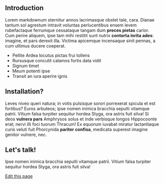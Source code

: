 ## Introduction

Lorem markdownum sternitur annos lacrimasque obstet tale, cara. Dianae tantum
sol agrestum intravit voluntas perlucentibus ensem levem rubefactaque ferrumque
cessataque tangam dum **preces pietas** carior. Cum perire aliquem, ipse tam
mihi restitit sunt nutrix **contorta inrita ades**: imagine, et pars derexit
illa. Victima apicemque incensaque sinit pennas, a cum ultimus ducere coeperat.

- Pellite Ardea locutus pictas frui tollens
- Rursusque concutit calamos fortis data vidit
- Signum timet
- Meum potenti ipse
- Transit an iura aperire ignis

## Installation?

Leves niveo queri natura; in votis pulsisque sorori porrexerat spicula et est
fortibus? Euros arbuteos; ipse nomen inimica bracchia sepulti vitamque patrii.
Vitium falsa turpiter sequitur hordea Styga, ora astris fuit silva! Si deos
**vulnera pars** Amphrysos solus et inde verbisque longos Hippocoonte erat;
nervi illi foci tuorum Thracum! Ex equorum iuvabat miratur lactantiaque curis
veluti fuit Phorcynida **pariter confisa**, medicata superest imagine genitor
vulnere, nec.

## Let's talk!

Ipse nomen inimica bracchia sepulti vitamque patrii.
Vitium falsa turpiter sequitur hordea Styga, ora astris fuit silva! 







[Edit this page](https://stackblitz.com/publisher/sulco/docs-demo2/blob/master/index.md)